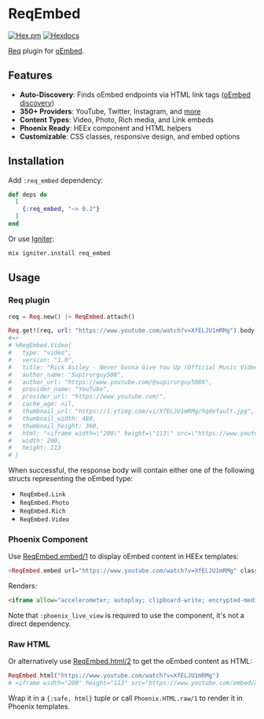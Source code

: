 # ReqEmbed

[![Hex.pm](https://img.shields.io/hexpm/v/req_embed)](https://hex.pm/packages/req_embed)
[![Hexdocs](https://img.shields.io/badge/hexdocs-latest-blue.svg)](https://hexdocs.pm/req_embed)

<!-- MDOC -->

[Req](https://hex.pm/packages/req) plugin for [oEmbed](https://oembed.com).

## Features

* **Auto-Discovery**: Finds oEmbed endpoints via HTML link tags ([oEmbed discovery](https://oembed.com/#section4))
* **350+ Providers**: YouTube, Twitter, Instagram, and [more](https://github.com/leandrocp/req_embed/blob/main/priv/providers.json)
* **Content Types**: Video, Photo, Rich media, and Link embeds
* **Phoenix Ready**: HEEx component and HTML helpers
* **Customizable**: CSS classes, responsive design, and embed options

## Installation

Add `:req_embed` dependency:

```elixir
def deps do
  [
    {:req_embed, "~> 0.2"}
  ]
end
```

Or use [Igniter](https://hexdocs.pm/igniter):

```sh
mix igniter.install req_embed
```

## Usage

### Req plugin

```elixir
req = Req.new() |> ReqEmbed.attach()

Req.get!(req, url: "https://www.youtube.com/watch?v=XfELJU1mRMg").body
#=>
# %ReqEmbed.Video{
#   type: "video",
#   version: "1.0",
#   title: "Rick Astley - Never Gonna Give You Up (Official Music Video)",
#   author_name: "Supirorguy508",
#   author_url: "https://www.youtube.com/@supirorguy5086",
#   provider_name: "YouTube",
#   provider_url: "https://www.youtube.com/",
#   cache_age: nil,
#   thumbnail_url: "https://i.ytimg.com/vi/XfELJU1mRMg/hqdefault.jpg",
#   thumbnail_width: 480,
#   thumbnail_height: 360,
#   html: "<iframe width=\"200\" height=\"113\" src=\"https://www.youtube.com/embed/XfELJU1mRMg?feature=oembed\" frameborder=\"0\" allow=\"accelerometer; autoplay; clipboard-write; encrypted-media; gyroscope; picture-in-picture; web-share\" referrerpolicy=\"strict-origin-when-cross-origin\" allowfullscreen title=\"Rick Astley - Never Gonna Give You Up (Official Music Video)\"></iframe>",
#   width: 200,
#   height: 113
# }
```

When successful, the response body will contain either one of the following structs representing the oEmbed type:

  - `ReqEmbed.Link`
  - `ReqEmbed.Photo`
  - `ReqEmbed.Rich`
  - `ReqEmbed.Video`

### Phoenix Component

Use [ReqEmbed.embed/1](https://hexdocs.pm/req_embed/ReqEmbed.html#req_embed/1) to display oEmbed content in HEEx templates:

```heex
<ReqEmbed.embed url="https://www.youtube.com/watch?v=XfELJU1mRMg" class="aspect-video" />
```

Renders:

```html
<iframe allow="accelerometer; autoplay; clipboard-write; encrypted-media; gyroscope; picture-in-picture; web-share" allowfullscreen="allowfullscreen" class="aspect-video" frameborder="0" referrerpolicy="strict-origin-when-cross-origin" src="https://www.youtube.com/embed/XfELJU1mRMg?feature=oembed" title="Rick Astley - Never Gonna Give You Up (Official Music Video)"></iframe>
```

Note that `:phoenix_live_view` is required to use the component, it's not a direct dependency.

### Raw HTML

Or alternatively use [ReqEmbed.html/2](https://hexdocs.pm/req_embed/ReqEmbed.html#html/2) to get the oEmbed content as HTML:

```elixir
ReqEmbed.html("https://www.youtube.com/watch?v=XfELJU1mRMg")
# <iframe width="200" height="113" src="https://www.youtube.com/embed/XfELJU1mRMg?feature=oembed" frameborder="0" allow="accelerometer; autoplay; clipboard-write; encrypted-media; gyroscope; picture-in-picture; web-share" referrerpolicy="strict-origin-when-cross-origin" allowfullscreen title="Rick Astley - Never Gonna Give You Up (Official Music Video)"></iframe>
```

Wrap it in a `{:safe, html}` tuple or call `Phoenix.HTML.raw/1` to render it in Phoenix templates.
